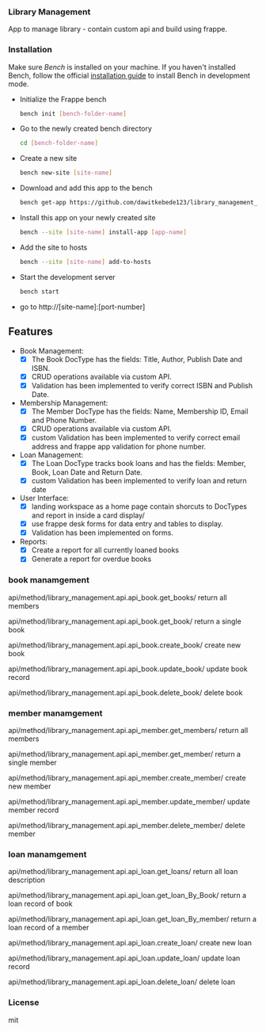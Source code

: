 ### Library Management

App to manage library - contain custom api and build using frappe.

### Installation

Make sure *Bench* is installed on your machine. If you haven't installed Bench, follow the official [installation guide](https://frappeframework.com/docs/user/en/installation) to install Bench in development mode.

- Initialize the Frappe bench

  ```bash
  bench init [bench-folder-name]
  ```

- Go to the newly created bench directory

  ```bash
  cd [bench-folder-name]
  ```

- Create a new site

  ```bash
  bench new-site [site-name]
  ```

- Download and add this app to the bench

  ```bash
  bench get-app https://github.com/dawitkebede123/library_management_system
  ```

- Install this app on your newly created site

  ```bash
  bench --site [site-name] install-app [app-name]
  ```

- Add the site to hosts

  ```bash
  bench --site [site-name] add-to-hosts
  ```

- Start the development server
  
  ```bash
  bench start
  ```
- go to http://[site-name]:[port-number]

## Features

- Book Management:
  - [x] The Book DocType has the fields: Title, Author, Publish Date and ISBN.
  - [x] CRUD operations available via custom API.
  - [x] Validation has been implemented to verify correct ISBN and Publish Date.
- Membership Management:
  - [x] The Member DocType has the fields: Name, Membership ID, Email and Phone     Number.
  - [x] CRUD operations available via custom API.
  - [x] custom Validation has been implemented to verify correct email address and frappe app validation for phone number.
- Loan Management:
  - [x] The Loan DocType tracks book loans and has the fields: Member, Book, Loan Date and Return Date.
  - [x] custom Validation has been implemented to verify loan and return date
- User Interface:
  - [x] landing workspace as a home page contain shorcuts to DocTypes and report in inside a card display/
  - [x] use frappe desk forms for data entry and tables to display.
  - [x] Validation has been implemented on forms.
- Reports:
  - [x] Create a report for all currently loaned books
  - [x] Generate a report for overdue books

### book manamgement 

api/method/library_management.api.api_book.get_books/            return all members

api/method/library_management.api.api_book.get_book/             return a single book

api/method/library_management.api.api_book.create_book/  create new book

api/method/library_management.api.api_book.update_book/  update book record

api/method/library_management.api.api_book.delete_book/  delete book 
### member manamgement 
api/method/library_management.api.api_member.get_members/   return all members

api/method/library_management.api.api_member.get_member/   return a single member

api/method/library_management.api.api_member.create_member/  create new member

api/method/library_management.api.api_member.update_member/  update member record

api/method/library_management.api.api_member.delete_member/  delete member

### loan manamgement 
api/method/library_management.api.api_loan.get_loans/   return all loan description

api/method/library_management.api.api_loan.get_loan_By_Book/   return a loan record of book

api/method/library_management.api.api_loan.get_loan_By_member/   return a loan record of a member

api/method/library_management.api.api_loan.create_loan/  create new loan

api/method/library_management.api.api_loan.update_loan/  update loan record

api/method/library_management.api.api_loan.delete_loan/  delete loan
### License

mit
